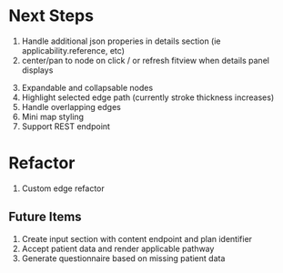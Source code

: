 # Next Steps

1. Handle additional json properies in details section (ie applicability.reference, etc)
2. center/pan to node on click / or refresh fitview when details panel displays
  <!-- setCenter (x: number, y: number, options?: { duration: number, zoom: number; }) => void -->
3. Expandable and collapsable nodes
4. Highlight selected edge path (currently stroke thickness increases)
5. Handle overlapping edges
6. Mini map styling
7. Support REST endpoint

# Refactor

1. Custom edge refactor

## Future Items

1. Create input section with content endpoint and plan identifier
2. Accept patient data and render applicable pathway
3. Generate questionnaire based on missing patient data
